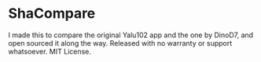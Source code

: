 # ShaCompare
I made this to compare the original Yalu102 app and the one by DinoD7, and open sourced it along the way. Released with no warranty or support whatsoever. MIT License.
